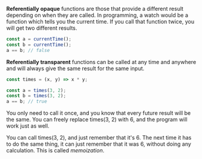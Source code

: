 **Referentially opaque** functions are those that provide a different result depending on when they are called. In programming, a watch would be a function which tells you the current time. If you call that function twice, you will get two different results.

```javascript
const a = currentTime();
const b = currentTime();
a == b; // false
```

**Referentially transparent** functions can be called at any time and anywhere and will always give the same result for the same input.

```javascript
const times = (x, y) => x * y;

const a = times(3, 2);
const b = times(3, 2);
a == b; // true
```

You only need to call it once, and you know that every future result will be the same. You can freely replace times(3, 2) with 6, and the program will work just as well.

You can call times(3, 2), and just remember that it's 6. The next time it has to do the same thing, it can just remember that it was 6, without doing any calculation. This is called _memoization_.
